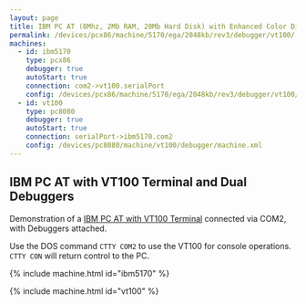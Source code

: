 ```yaml
---
layout: page
title: IBM PC AT (8Mhz, 2Mb RAM, 20Mb Hard Disk) with Enhanced Color Display, VT100, and Debuggers
permalink: /devices/pcx86/machine/5170/ega/2048kb/rev3/debugger/vt100/
machines:
  - id: ibm5170
    type: pcx86
    debugger: true
    autoStart: true
    connection: com2->vt100.serialPort
    config: /devices/pcx86/machine/5170/ega/2048kb/rev3/debugger/vt100/machine.xml
  - id: vt100
    type: pc8080
    debugger: true
    autoStart: true
    connection: serialPort->ibm5170.com2
    config: /devices/pc8080/machine/vt100/debugger/machine.xml
---
```


IBM PC AT with VT100 Terminal and Dual Debuggers
------------------------------------------------

Demonstration of a [IBM PC AT with VT100 Terminal](../../vt100/) connected via COM2, with Debuggers attached.

Use the DOS command `CTTY COM2` to use the VT100 for console operations.  `CTTY CON` will return control to the PC.

{% include machine.html id="ibm5170" %}

{% include machine.html id="vt100" %}
